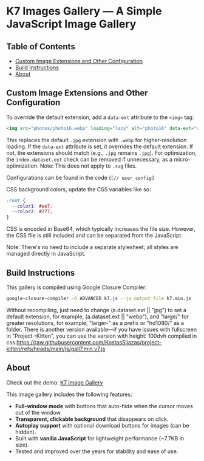 # K7 Images Gallery — A Simple JavaScript Image Gallery

## Table of Contents
- [Custom Image Extensions and Other Configuration](#custom-image-extensions-and-other-configuration)
- [Build Instructions](#build-instructions)
- [About](#about)

## Custom Image Extensions and Other Configuration

To override the default extension, add a `data-ext` attribute to the `<img>` tag:
```html
<img src="photos/photo16.webp" loading="lazy" alt="photo16" data-ext="webp">
```
This replaces the default `.jpg` extension with `.webp` for higher-resolution loading. If the `data-ext` attribute is set, it overrides the default extension. If not, the extensions should match (e.g., `.jpg` remains `.jpg`). For optimization, the `index.dataset.ext` check can be removed if unnecessary, as a micro-optimization. Note: This does not apply to `.svg` files.

Configurations can be found in the code (`[// user config]`

CSS background colors, update the CSS variables like so:
```css
:root {
  --color1: #ee7;
  --color2: #777;
}
```
CSS is encoded in Base64, which typically increases the file size. However, the CSS file is still included and can be separated from the JavaScript.

Note: There's no need to include a separate stylesheet; all styles are managed directly in JavaScript.

## Build Instructions

This gallery is compiled using Google Closure Compiler:
```bash
google-closure-compiler -O ADVANCED k7.js --js_output_file k7.min.js
```
Without recompiling, just need to change (a.dataset.ext || "jpg") to set a default extension, for example, (a.dataset.ext || "webp"), and "large/" for greater resolutions, for example, "larger-" as a prefix or "hd1080/" as a folder.
There is another version available—if you have issues with fullscreen in "Project -Kitten", you can use the version with height: 100dvh compiled in css.https://raw.githubusercontent.com/KostasSliazas/project-kitten/refs/heads/main/js/gall7.min.v7.js

## About

Check out the demo: [K7 Image Gallery](https://kostassliazas.github.io/K7/)

This image gallery includes the following features:
- **Full-window mode** with buttons that auto-hide when the cursor moves out of the window.
- **Transparent, clickable background** that disappears on click.
- **Autoplay support** with optional download buttons for images (can be hidden).
- Built with **vanilla JavaScript** for lightweight performance (~7.7KB in size).
- Tested and improved over the years for stability and ease of use.
